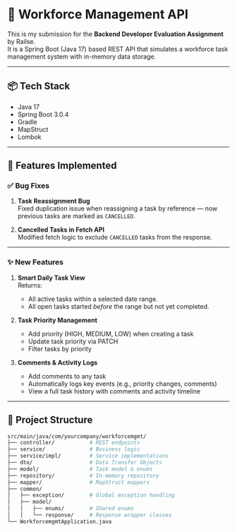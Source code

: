 # 🚀 Workforce Management API

This is my submission for the **Backend Developer Evaluation Assignment** by Railse.  
It is a Spring Boot (Java 17) based REST API that simulates a workforce task management system with in-memory data storage.

---

## 📦 Tech Stack

- Java 17  
- Spring Boot 3.0.4  
- Gradle  
- MapStruct  
- Lombok  

---

## 🧠 Features Implemented

### ✅ Bug Fixes
1. **Task Reassignment Bug**  
   Fixed duplication issue when reassigning a task by reference — now previous tasks are marked as `CANCELLED`.

2. **Cancelled Tasks in Fetch API**  
   Modified fetch logic to exclude `CANCELLED` tasks from the response.

---

### ✨ New Features

1. **Smart Daily Task View**  
   Returns:
   - All active tasks within a selected date range.
   - All open tasks started *before* the range but not yet completed.

2. **Task Priority Management**  
   - Add priority (HIGH, MEDIUM, LOW) when creating a task  
   - Update task priority via PATCH  
   - Filter tasks by priority

3. **Comments & Activity Logs**  
   - Add comments to any task  
   - Automatically logs key events (e.g., priority changes, comments)  
   - View a full task history with comments and activity timeline

---

## 📂 Project Structure

```bash
src/main/java/com/yourcompany/workforcemgmt/
├── controller/           # REST endpoints
├── service/              # Business logic
├── service/impl/         # Service implementations
├── dto/                  # Data Transfer Objects
├── model/                # Task model & enums
├── repository/           # In-memory repository
├── mapper/               # MapStruct mappers
├── common/
│   ├── exception/        # Global exception handling
│   ├── model/
│   │   ├── enums/        # Shared enums
│   │   └── response/     # Response wrapper classes
└── WorkforcemgmtApplication.java
